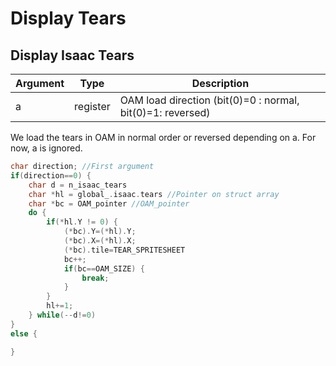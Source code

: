 # Display Tears

## Display Isaac Tears

| Argument | Type | Description |
| -------- | ---- | ----------- |
| a | register | OAM load direction (bit(0)=0 : normal, bit(0)=1: reversed) |

We load the tears in OAM in normal order or reversed depending on a.
For now, a is ignored.

~~~C
char direction; //First argument
if(direction==0) {
	char d = n_isaac_tears
	char *hl = global_.isaac.tears //Pointer on struct array
	char *bc = OAM_pointer //OAM_pointer
	do {
    	if(*hl.Y != 0) {
       	 	(*bc).Y=(*hl).Y;
       	 	(*bc).X=(*hl).X;
			(*bc).tile=TEAR_SPRITESHEET
        	bc++;
        	if(bc==OAM_SIZE) {
            	break;
        	}
    	}
		hl+=1;
	} while(--d!=0)
}
else {

}

~~~

